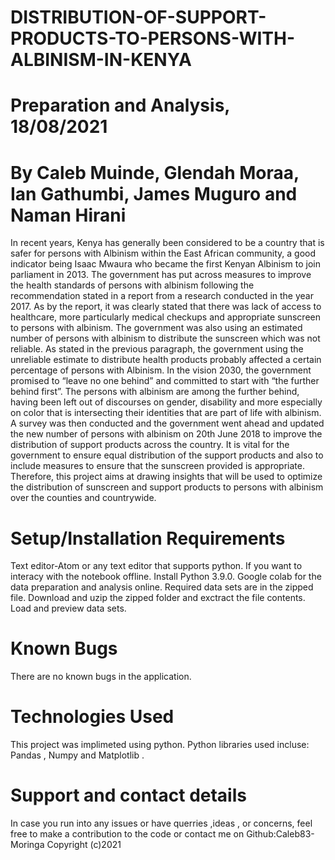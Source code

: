 # DISTRIBUTION-OF-SUPPORT-PRODUCTS-TO-PERSONS-WITH-ALBINISM-IN-KENYA

# Preparation and Analysis, 18/08/2021

# By Caleb Muinde, Glendah Moraa, Ian Gathumbi, James Muguro and Naman Hirani

In recent years, Kenya has generally been considered to be a country that is safer for persons with Albinism within the East African community, a good indicator being Isaac Mwaura who became the first Kenyan Albinism to join parliament in 2013. The government has put across measures to improve the health standards of persons with albinism following the recommendation stated in a report from a research conducted in the year 2017.  As by the report, it was clearly stated that there was lack of access to healthcare, more particularly medical checkups and appropriate sunscreen to persons with albinism. The government was also using an estimated number of persons with albinism to distribute the sunscreen which was not reliable.
As stated in the previous paragraph, the government using the unreliable estimate to distribute health products probably affected a certain percentage of persons with Albinism. In the vision 2030, the government promised to “leave no one behind” and committed to start with “the further behind first”. The persons with albinism are among the further behind, having been left out of discourses on gender, disability and more especially on color that is intersecting their identities that are part of life with albinism. A survey was then conducted and the government went ahead and updated the new number of persons with albinism on 20th June 2018 to improve the distribution of support products across the country.
It is vital for the government to ensure equal distribution of the support products and also to include measures to ensure that the sunscreen provided is appropriate.  Therefore, this project aims at drawing insights that will be used to optimize the distribution of sunscreen and support products to persons with albinism over the counties and  countrywide.

# Setup/Installation Requirements
Text editor-Atom or any text editor that supports python. If you want to interacy with the notebook offline.
Install Python 3.9.0.
Google colab for the data preparation and analysis online.
Required data sets are in the zipped file.
Download and uzip the zipped folder and exctract the file contents.
Load and preview data sets.

# Known Bugs
There are no known bugs in the application.

# Technologies Used
This project was implimeted using python. Python libraries used incluse: Pandas , Numpy and Matplotlib .

# Support and contact details
In case you run into any issues or have querries ,ideas , or concerns, feel free to make a contribution to the code or contact me on Github:Caleb83-Moringa Copyright (c)2021
